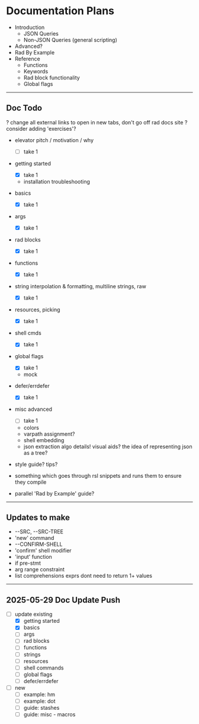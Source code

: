 # Documentation Plans

- Introduction
  - JSON Queries
  - Non-JSON Queries (general scripting)
- Advanced?
- Rad By Example
- Reference
  - Functions
  - Keywords
  - Rad block functionality
  - Global flags

---

## Doc Todo

? change all external links to open in new tabs, don't go off rad docs site
? consider adding 'exercises'?

- elevator pitch / motivation / why
  - [ ] take 1
- getting started
  - [x] take 1
  - installation troubleshooting
- basics
  - [x] take 1
- args
  - [x] take 1
- rad blocks
  - [x] take 1
- functions
  - [x] take 1
- string interpolation & formatting, multiline strings, raw
  - [x] take 1
- resources, picking
  - [x] take 1
- shell cmds
  - [x] take 1
- global flags
  - [x] take 1
  - mock
- defer/errdefer
  - [x] take 1
- misc advanced
  - [ ] take 1
  - colors
  - varpath assignment?
  - shell embedding
  - json extraction algo details! visual aids? the idea of representing json as a tree?

- style guide? tips?
- something which goes through rsl snippets and runs them to ensure they compile
- parallel 'Rad by Example' guide?

---

## Updates to make

- --SRC, --SRC-TREE
- 'new' command
- --CONFIRM-SHELL
- 'confirm' shell modifier
- 'input' function
- if pre-stmt
- arg range constraint
- list comprehensions exprs dont need to return 1+ values

---

## 2025-05-29 Doc Update Push

- [ ] update existing
  - [x] getting started
  - [x] basics
  - [ ] args
  - [ ] rad blocks
  - [ ] functions
  - [ ] strings
  - [ ] resources
  - [ ] shell commands
  - [ ] global flags
  - [ ] defer/errdefer
- [ ] new
  - [ ] example: hm
  - [ ] example: dot
  - [ ] guide: stashes
  - [ ] guide: misc - macros
